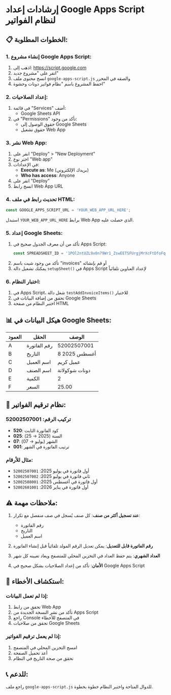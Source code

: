 # إرشادات إعداد Google Apps Script لنظام الفواتير

## 📋 الخطوات المطلوبة:

### 1. إنشاء مشروع Google Apps Script:
1. اذهب إلى: https://script.google.com
2. انقر على "مشروع جديد"
3. انسخ محتوى ملف `google-apps-script.js` والصقه في المحرر
4. احفظ المشروع باسم "نظام فواتير دونات وحشوة"

### 2. إعداد الصلاحيات:
1. في قائمة "Services" أضف:
   - Google Sheets API
2. في "Permissions" تأكد من وجود:
   - حقوق الوصول إلى Google Sheets
   - حقوق تشغيل Web App

### 3. نشر Web App:
1. انقر على "Deploy" > "New Deployment"
2. اختر نوع "Web app"
3. في الإعدادات:
   - **Execute as**: Me (بريدك الإلكتروني)
   - **Who has access**: Anyone
4. انقر على "Deploy"
5. انسخ رابط Web App URL

### 4. تحديث رابط في ملف HTML:
```javascript
const GOOGLE_APPS_SCRIPT_URL = 'YOUR_WEB_APP_URL_HERE';
```
استبدل `YOUR_WEB_APP_URL_HERE` برابط Web App الذي حصلت عليه.

### 5. إعداد Google Sheets:
1. تأكد من أن معرف الجدول صحيح في Apps Script:
   ```javascript
   const SPREADSHEET_ID = '1POl2ntUZL9x0n79Wr1_ZswEETSFUrgjMrXcFtDfoFqA';
   ```
2. تأكد من وجود شيت باسم "invoices" أو قم بإنشائه
3. يمكنك تشغيل دالة `setupSheet()` في Apps Script لإعداد العناوين تلقائياً

### 6. اختبار النظام:
1. في Apps Script، شغل دالة `testAddInvoiceItems()` للاختبار
2. تحقق من إضافة البيانات في Google Sheets
3. اختبر النظام من صفحة HTML

## 📊 هيكل البيانات في Google Sheets:

| العمود | الحقل | الوصف |
|--------|-------|--------|
| A | رقم الفاتورة | 52002507001 |
| B | التاريخ | 8 أغسطس 2025 |
| C | اسم العميل | عميل كريم |
| D | اسم الصنف | دونات شوكولاتة |
| E | الكمية | 2 |
| F | السعر | 25.00 |

## 🔢 نظام ترقيم الفواتير:

### تركيب الرقم: 52002507001
- **520**: كود الفاتورة الثابت
- **025**: السنة (2025 → 25)
- **07**: الشهر (يوليو → 07)
- **001**: ترتيب الفاتورة في الشهر

### مثال للأرقام:
- أول فاتورة في يوليو 2025: `52002507001`
- ثاني فاتورة في يوليو 2025: `52002507002`
- أول فاتورة في أغسطس 2025: `52002508001`
- أول فاتورة في يناير 2026: `52002601001`

## ⚠️ ملاحظات مهمة:

1. **عند تسجيل أكثر من صنف**: كل صنف يُسجل في صف منفصل مع تكرار:
   - رقم الفاتورة
   - التاريخ
   - اسم العميل

2. **رقم الفاتورة قابل للتعديل**: يمكن تعديل الرقم المولد تلقائياً قبل إنشاء الفاتورة

3. **العداد الشهري**: يتم حفظ العداد في التخزين المحلي للمتصفح ويعاد تعيينه كل شهر

4. **الأمان**: تأكد من إعداد الصلاحيات بشكل صحيح في Google Apps Script

## 🔧 استكشاف الأخطاء:

### إذا لم تعمل البيانات:
1. تحقق من رابط Web App
2. تأكد من نشر النسخة الجديدة من Apps Script
3. راجع Console في المتصفح للأخطاء
4. تحقق من صلاحيات Google Sheets

### إذا لم يعمل ترقيم الفواتير:
1. امسح التخزين المحلي في المتصفح
2. أعد تحميل الصفحة
3. تحقق من صحة التاريخ في النظام

## 📞 للدعم:
راجع ملف `google-apps-script.js` للدوال المتاحة واختبر النظام خطوة بخطوة.

